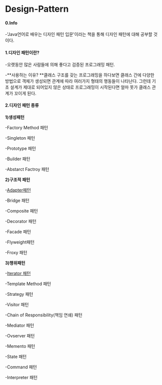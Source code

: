 # Design-Pattern
#### 0.Info

-'Java언어로 배우는 디자인 패턴 입문'이라는 책을 통해 디자인 패턴에 대해 공부할 것이다.

#### 1.디자인 패턴이란?

-오랫동안 많은 사람들에 의해 좋다고 검증된 프로그래밍 패턴.

-**사용하는 이유? **클래스 구조를 갖는 프로그래밍을 하다보면 클래스 간에 다양한 방법으로 객체가 생성되면 관계에 따라 여러가지 형태의 행동들이 나타난다.  그런데  기초 설계가 제대로 되어있지 않은 상태로 프로그래밍이 시작된다면 얼마 못가 클래스 관계가 꼬이게 된다. 

#### 2.디자인 패턴 종류

**1)생성패턴**

-Factory Method 패턴

-Singleton 패턴

-Prototype 패턴

-Builder 패턴

-Abstarct Factroy 패턴

**2)구조적 패턴**

-[Adapter패턴](https://github.com/Hongsomang/Design-Pattern/blob/master/Structral%20Pattern/Adapter_Pattern/Adapter%20Pattern.md)

-Bridge 패턴

-Composite 패턴

-Decorator  패턴

-Facade 패턴

-Flyweight패턴

-Froxy 패턴

**3)행위패턴**

-[Iterator 패턴](https://github.com/Hongsomang/Design-Pattern/blob/master/Behavioral_Pattern/Interator_Pattern/Interator%20Pattern.md)

-Template Method 패턴

-Strategy 패턴

-Visitor 패턴

-Chain of Responsibility(책임 연쇄) 패턴

-Mediator 패턴

-Ovserver 패턴

-Memento 패턴

-State 패턴

-Command 패턴

-Interpreter 패턴